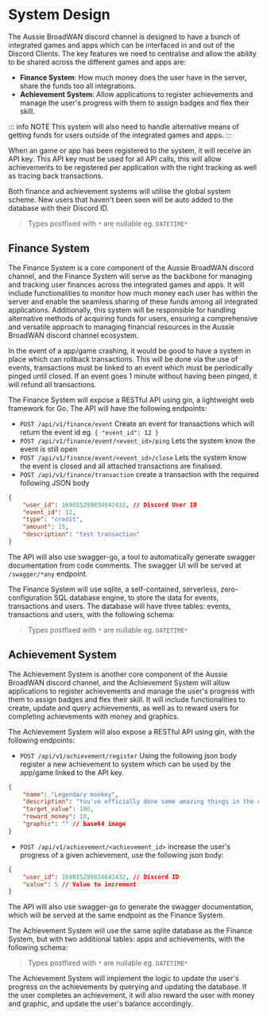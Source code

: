 <script setup>
    import DbTable from '@/components/DbTable.vue'

    const system_scheme = {
      "users": [
        { name: "id", type: "INTEGER", description: "The Discord ID of the User" },
        { name: "balance", type: "INTEGER", description: "The user's balance" },
      ],
      "apps": [
        { name: "id", type: "INTEGER", description: "The Discord ID of the User" },
        { name: "name", type: "TEXT", description: "Name of the App or Game" },
        { name: "description", type: "TEXT", description: "What is the purpose of this app?" },
        { name: "api_key", type: "TEXT", description: "API Key for the App, yes very secure" },
        { name: "deactivated_at", type: "DATETIME*", description: "If not null, then the app is disabled" },
      ]
    };

    const finance_scheme = {
      "events": [
        { name: "id", type: "INTEGER", description: "The primary key of the event" },
        { name: "last_ping", type: "DATETIME", description: "The last time the event was pinged" },
        { name: "description", type: "TEXT", description: "Description about the event" },
        { name: "app_id", type: "INTEGER", description: "The App that created the event" },
      ],
      "transactions": [
        { name: "id", type: "INTEGER", description: "The primary key of the transaction" },
        { name: "user_id", type: "INTEGER", description: "The foreign key of the user" },
        { name: "event_id", type: "INTEGER", description: "The foreign key of the event" },
        { name: "type", type: "TEXT", description: "The type of transaction (CREDIT or DEBIT)" },
        { name: "amount", type: "INTEGER", description: "The amount of the transaction" },
        { name: "description", type: "TEXT", description: "Description about the transaction" },
      ],
    };

    const achievement_scheme = {
      "badges": [
        { name: "id", type: "INTEGER", description: "The primary key of the badge" },
        { name: "app_id", type: "INTEGER", description: "The App this badge is for" },
        { name: "name", type: "TEXT", description: "Name of the badge" },
        { name: "description", type: "TEXT", description: "Description text of the badge" },
        { name: "target_value", type: "INTEGER", description: "What value does the user need to symbolise as completed" },
        { name: "reward_money", type: "INTEGER", description: "Does the user get any reward money?" },
        { name: "graphic", type: "TEXT", description: "Base64 encoded 1024x1024 graphic badge for the badge" },
      ],
      "user_badges": [
        { name: "id", type: "INTEGER", description: "The primary key of the user's badge" },
        { name: "badge_id", type: "INTEGER", description: "Achivement this progress is for" },
        { name: "user_id", type: "INTEGER", description: "User this progress is for" },
        { name: "value", type: "INTEGER", description: "Current progress value" },
        { name: "completed_time", type: "DATETIME*", description: "When was the badge completed" },
        { name: "last_updated_time", type: "DATETIME", description: "When was the badge last progressed" },
      ]
    };

</script>

# System Design

The Aussie BroadWAN discord channel is designed to have a bunch of integrated 
games and apps which can be interfaced in and out of the Discord Clients. The 
key features we need to centralise and allow the ability to be shared across 
the different games and apps are:

- **Finance System**: How much money does the user have in the server, share 
  the funds too all integrations.
- **Achievement System**: Allow applications to register achievements and 
  manage the user's progress with them to assign badges and flex their skill.

::: info NOTE
This system will also need to handle alternative means of getting funds for 
users outside of the integrated games and apps.
:::

When an game or app has been registered to the system, it will receive an API
key. This API key must be used for all API calls, this will allow achievements
to be registered per application with the right tracking as well as tracing
back transactions.

Both finance and achievement systems will utilise the global system scheme. 
New users that haven't been seen will be auto added to the database with their
Discord ID.

<DbTable :data="system_scheme" />

> Types postfixed with `*` are nullable eg. `DATETIME*`

## Finance System

The Finance System is a core component of the Aussie BroadWAN discord channel, 
and the Finance System will serve as the backbone for managing and tracking 
user finances across the integrated games and apps. It will include 
functionalities to monitor how much money each user has within the server and 
enable the seamless sharing of these funds among all integrated applications. 
Additionally, this system will be responsible for handling alternative methods 
of acquiring funds for users, ensuring a comprehensive and versatile approach 
to managing financial resources in the Aussie BroadWAN discord channel 
ecosystem.

In the event of a app/game crashing, it would be good to have a system in place 
which can rollback transactions. This will be done via the use of events, 
transactions must be linked to an event which must be periodically pinged until 
closed. If an event goes 1 minute without having been pinged, it will refund 
all transactions.

The Finance System will expose a RESTful API using gin, a lightweight web 
framework for Go. The API will have the following endpoints:

- `POST /api/v1/finance/event` Create an event for transactions which will 
  return the event id eg. `{ "event_id": 12 }`
- `POST /api/v1/finance/event/<event_id>/ping` Lets the system know the event 
  is still open
- `POST /api/v1/finance/event/<event_id>/close` Lets the system know the event 
  is closed and all attached transactions are finalised.
- `POST /api/v1/finance/transaction` create a transaction with the required 
  following JSON body 

```json
{
    "user_id": 169015299834642432, // Discord User ID
    "event_id": 12,
    "type": "credit",
    "amount": 15,
    "description": "test transaction"
}
```

The API will also use swagger-go, a tool to automatically generate swagger 
documentation from code comments. The swagger UI will be served at 
`/swagger/*any` endpoint.

The Finance System will use sqlite, a self-contained, serverless, 
zero-configuration SQL database engine, to store the data for events, 
transactions and users. The database will have three tables: events, 
transactions and users, with the following schema:

<DbTable :data="finance_scheme" />

> Types postfixed with `*` are nullable eg. `DATETIME*`

## Achievement System

The Achievement System is another core component of the Aussie BroadWAN discord 
channel, and the Achievement System will allow applications to register 
achievements and manage the user's progress with them to assign badges and flex 
their skill. It will include functionalities to create, update and query 
achievements, as well as to reward users for completing achievements with 
money and graphics.

The Achievement System will also expose a RESTful API using gin, with the 
following endpoints:

- `POST /api/v1/achievement/register` Using the following json body register a 
  new achievement to system which can be used by the app/game linked to the API 
  key.

```json
{
    "name": "Legendary monkey",
    "description": "You've officially done some amazing things in the channel and have been recognised",
    "target_value": 100,
    "reward_money": 10,
    "graphic": "" // base64 image
}
```

- `POST /api/v1/achievement/<achievement_id>` increase the user's progress of a 
  given achievement, use the following json body:

```json
{
    "user_id": 169015299834642432, // Discord ID
    "value": 5 // Value to increment
}
```

The API will also use swagger-go to generate the swagger documentation, which 
will be served at the same endpoint as the Finance System.

The Achievement System will use the same sqlite database as the Finance System, 
but with two additional tables: apps and achievements, with the following 
schema:

<DbTable :data="achievement_scheme" />

> Types postfixed with `*` are nullable eg. `DATETIME*`

The Achievement System will implement the logic to update the user's progress 
on the achievements by querying and updating the database. If the user 
completes an achievement, it will also reward the user with money and graphic, 
and update the user's balance accordingly.